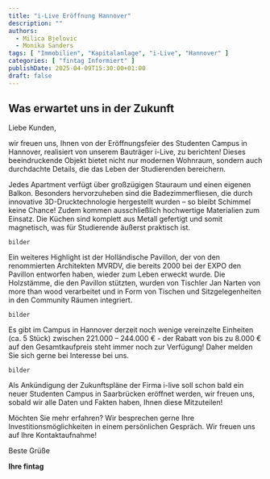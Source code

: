 ```yaml
---
title: "i-Live Eröffnung Hannover"
description: ""
authors:
  - Milica Bjelovic
  - Monika Sanders
tags: [ "Immobilien", "Kapitalanlage", "i-Live", "Hannover" ]
categories: [ "fintag Informiert" ]
publishDate: 2025-04-09T15:30:00+01:00
draft: false
---
```

## Was erwartet uns in der Zukunft

Liebe Kunden,

wir freuen uns, Ihnen von der Eröffnungsfeier des Studenten Campus in Hannover, realisiert von unserem 
Bauträger i-Live, zu berichten! Dieses beeindruckende Objekt bietet nicht nur modernen Wohnraum, sondern 
auch durchdachte Details, die das Leben der Studierenden bereichern.

Jedes Apartment verfügt über großzügigen Stauraum und einen eigenen Balkon. Besonders hervorzuheben 
sind die Badezimmerfliesen, die durch innovative 3D-Drucktechnologie hergestellt wurden – so bleibt 
Schimmel keine Chance! Zudem kommen ausschließlich hochwertige Materialien zum Einsatz. Die Küchen 
sind komplett aus Metall gefertigt und somit magnetisch, was für Studierende äußerst praktisch ist.

```bilder```

Ein weiteres Highlight ist der Holländische Pavillon, der von den renommierten Architekten MVRDV, die 
bereits 2000 bei der EXPO den Pavillon entworfen haben, wieder zum Leben erweckt wurde. Die Holzstämme, 
die den Pavillon stützten, wurden von Tischler Jan Narten von more than wood verarbeitet und in Form von 
Tischen und Sitzgelegenheiten in den Community Räumen integriert.

```bilder```

Es gibt im Campus in Hannover derzeit noch wenige vereinzelte Einheiten (ca. 5 Stück) zwischen 
221.000 – 244.000 € - der Rabatt von bis zu 8.000 € auf den Gesamtkaufpreis steht immer noch zur Verfügung! 
Daher melden Sie sich gerne bei Interesse bei uns.

```bilder```

Als Ankündigung der Zukunftspläne der Firma i-live soll schon bald ein neuer Studenten Campus in Saarbrücken 
eröffnet werden, wir freuen uns, sobald wir alle Daten und Fakten haben, Ihnen diese Mitzuteilen!

Möchten Sie mehr erfahren? Wir besprechen gerne Ihre Investitionsmöglichkeiten in einem persönlichen Gespräch. 
Wir freuen uns auf Ihre Kontaktaufnahme!

Beste Grüße

**Ihre fintag**
